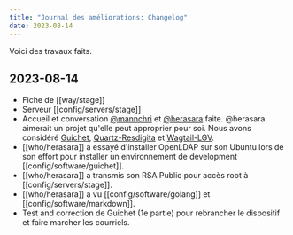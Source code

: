 ```yaml
---
title: "Journal des améliorations: Changelog"
date: 2023-08-14
---
```


Voici des travaux faits.

## 2023-08-14

- Fiche de [[way/stage]]
- Serveur [[config/servers/stage]]
- Accueil et conversation [@mannchri](who/mannchri) et [@herasara](who/herasara) faite. @herasara aimerait un projet qu'elle peut approprier pour soi. Nous avons considéré [Guichet](config/software/guichet), [Quartz-Resdigita](config/software/quartz) et [Wagtail-LGV](config/software/wagtaillgv). 
- [[who/herasara]] a essayé d'installer OpenLDAP sur son Ubuntu lors de son effort pour installer un environnement de development [[config/software/guichet]].
- [[who/herasara]] a transmis son RSA Public pour accès root à [[config/servers/stage]].
- [[who/herasara]] a vu [[config/software/golang]] et [[config/software/markdown]].
- Test and correction de Guichet (1e partie) pour rebrancher le dispositif et faire marcher les courriels.